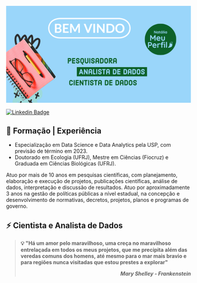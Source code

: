 <p align="center">
  <img src="https://github.com/nfreitas1990/nfreitas1990/blob/main/Adobe_Express_BarradoPerfil.png" />
</p>

[![Linkedin Badge](https://img.shields.io/badge/-LinkedIn-blue?style=flat-square&logo=Linkedin&logoColor=white&link=https://www.linkedin.com/in/nat%C3%A1lia-freitas-de-souza-45829144//)](https://www.linkedin.com/in/nat%C3%A1lia-freitas-de-souza-45829144/)

## 🧪 **Formação | Experiência** 
- Especialização em Data Science e Data Analytics pela USP, com previsão de término em 2023.
- Doutorado em Ecologia (UFRJ), Mestre em Ciências (Fiocruz) e Graduada em Ciências Biológicas (UFRJ).
<p>Atuo por mais de 10 anos em pesquisas científicas, com planejamento, elaboração e execução de projetos, publicações científicas, análise de dados, interpretação e discussão de resultados. Atuo por aproximadamente 3 anos na gestão de políticas públicas a nível estadual, na concepção e desenvolvimento de normativas, decretos, projetos, planos e programas de governo.</p>

## ⚡ **Cientista e Analista de Dados**   













>#### :bulb: "Há um amor pelo maravilhoso, uma creça no maravilhoso entrelaçada em todos os meus projetos, que me precipita além das veredas comuns dos homens, até mesmo para o mar mais bravio e para regiões nunca visitadas que estou prestes a explorar"                                                                                       <p align="right">_Mary Shelley - Frankenstein_ </p>

